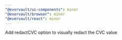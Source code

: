 ```yaml
---
"@evervault/ui-components": minor
"@evervault/browser": minor
"@evervault/react": minor
---
```


Add redactCVC option to visually redact the CVC value
